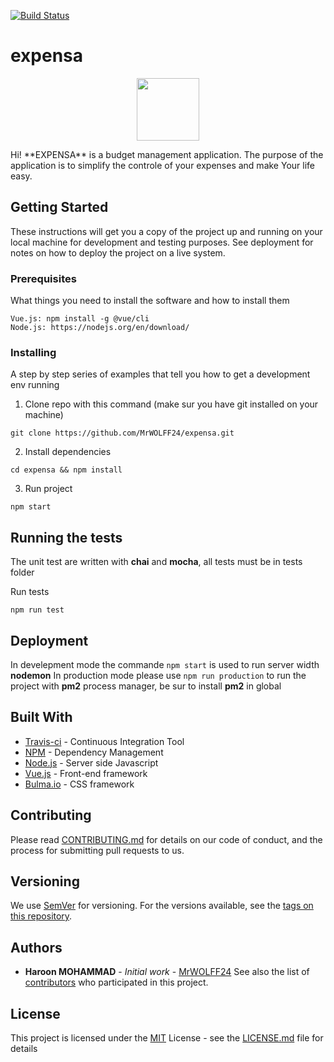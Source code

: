 [![Build Status](http://178.62.206.17/buildStatus/icon?job=expensa%2Fmaster)](http://178.62.206.17/job/expensa/job/master/)
# expensa

<p align="center">
  <img src="./public/assets/favicon.ico" width="100" height="100">
</p>
Hi! **EXPENSA** is a budget management application. The purpose of the application is to simplify the controle of your expenses and make Your life easy.

## Getting Started
These instructions will get you a copy of the project up and running on your local machine for development and testing purposes. See deployment for notes on how to deploy the project on a live system.

### Prerequisites
What things you need to install the software and how to install them
```
Vue.js: npm install -g @vue/cli
Node.js: https://nodejs.org/en/download/
```

### Installing
A step by step series of examples that tell you how to get a development env running

1. Clone repo with this command (make sur you have git installed on your machine)
```
git clone https://github.com/MrWOLFF24/expensa.git
```
2. Install dependencies
```
cd expensa && npm install
```
3. Run project
```
npm start
```

## Running the tests
The unit test are written with **chai** and **mocha**, all tests must be in tests folder

Run tests
```
npm run test
```

## Deployment
In develepment mode the commande ``` npm start ``` is used to run server width **nodemon**
In production mode please use ``` npm run production ``` to run the project with **pm2** process manager, be sur to install **pm2** in global

## Built With
- [Travis-ci](https://travis-ci.com/) - Continuous Integration Tool
- [NPM](https://www.npmjs.com/) - Dependency Management
- [Node.js](https://nodejs.org/en/) - Server side Javascript
- [Vue.js](https://cli.vuejs.org) - Front-end framework
- [Bulma.io](https://bulma.io/) - CSS framework

## Contributing
Please read [CONTRIBUTING.md](https://gist.github.com/PurpleBooth/b24679402957c63ec426) for details on our code of conduct, and the process for submitting pull requests to us.

## Versioning
We use [SemVer](http://semver.org/) for versioning. For the versions available, see the [tags on this repository](https://github.com/MrWOLFF24/expensa/tags).

## Authors
- **Haroon MOHAMMAD** - _Initial work_ - [MrWOLFF24](https://github.com/MrWOLFF24)
See also the list of [contributors](https://github.com/MrWOLFF24/expensa/contributors) who participated in this project.

## License
This project is licensed under the [MIT](https://opensource.org/licenses/mit-license.php) License - see the [LICENSE.md](LICENSE.md) file for details
